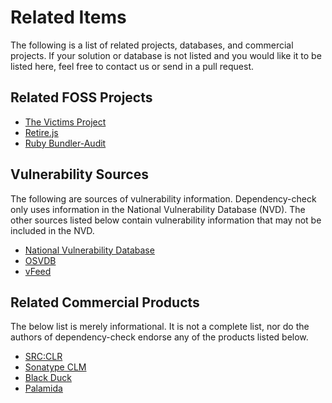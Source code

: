 Related Items
========================
The following is a list of related projects, databases, and commercial projects. If your solution
or database is not listed and you would like it to be listed here, feel free to contact us or send in
a pull request.

Related FOSS Projects
------------------------
* [The Victims Project](https://github.com/victims)
* [Retire.js](http://bekk.github.io/retire.js/)
* [Ruby Bundler-Audit](https://github.com/rubysec/bundler-audit)

Vulnerability Sources
------------------------
The following are sources of vulnerability information. Dependency-check only uses information in the National Vulnerability
Database (NVD). The other sources listed below contain vulnerability information that may not be included in the NVD.
* [National Vulnerability Database](https://nvd.nist.gov/)
* [OSVDB](http://osvdb.org/)
* [vFeed](http://www.toolswatch.org/vfeed)

Related Commercial Products
------------------------
The below list is merely informational. It is not a complete list, nor do the authors of dependency-check endorse any
of the products listed below.
* [SRC:CLR](https://srcclr.com/)
* [Sonatype CLM](http://www.sonatype.com/clm/overview)
* [Black Duck](https://www.blackducksoftware.com/products/black-duck-suite/code-center)
* [Palamida](http://www.palamida.com/products/enterpriseedition.html)

